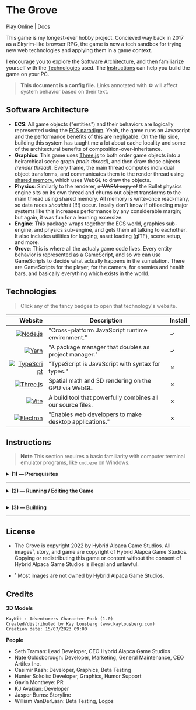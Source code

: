 # **The Grove**

[Play Online](https://stickyfingies.github.io/grove/game) | 
[Docs](https://stickyfingies.github.io/grove/#/?id=the-grove)

This game is my longest-ever hobby project.  Concieved way back in 2017 as a Skyrim-like browser RPG, the game is now a tech sandbox for trying new web technologies and applying them in a game context.

I encourage you to explore the [Software Architecture](#chapter-1), and then familiarize yourself with the [Technologies](#chapter-2) used.  The [Instructions](#chapter-3) can help you build the game on your PC.

> **This document is a config file.** Links annotated with **⚙️** will affect system behavior based on their text.

## Software Architecture <a name="chapter-1"></a>

- **ECS**: All game objects ("entities") and their behaviors are logically represented using the [ECS paradigm](https://en.wikipedia.org/wiki/Entity_component_system).  Yeah, the game runs on Javascript and the performance benefits of this are negligable.  On the flip side, building this system has taught me a lot about cache locality and some of the architectural benefits of composition-over-inheritance.
- **Graphics**: This game uses [Three.js](https://github.com/mrdoob/three.js) to both order game objects into a heirarchical scene graph _(main thread)_, and then draw those objects _(render thread)_.  Every frame, the main thread computes individual object transforms, and communicates them to the render thread using [shared memory](https://developer.mozilla.org/en-US/docs/Web/JavaScript/Reference/Global_Objects/SharedArrayBuffer), which uses WebGL to draw the objects.
- **Physics**: Similarly to the renderer, ~~a WASM copy of~~ the Bullet physics engine sits on its own thread and churns out object transforms to the main thread using shared memory.  All memory is write-once read-many, so data races _shouldn't_ (!!!) occur.  I really don't know if offloading major systems like this increases performance by any considerable margin; but again, it was fun for a learning excersize.
- **Engine**: This package wraps together the ECS world, graphics sub-engine, and physics sub-engine, and gets
them all talking to eachother.  It also includes utilities for logging, asset loading (glTF), scene setup, and more.
- **Grove**: This is where all the actualy game code lives.  Every entity behavior is represented as a GameScript,
and so we can use GameScripts to decide what actually happens in the sumulation.  There are GameScripts for the player,
for the camera, for enemies and health bars, and basically everything which exists in the world.

## Technologies <a name="chapter-2"></a>

> Click any of the fancy badges to open that technology's website.

|                                                                                                                                                           Website | Description                                                 | Install |
|------------------------------------------------------------------------------------------------------------------------------------------------------------------:|-------------------------------------------------------------|---------|
| [![Node.js](https://shields.io/badge/Node.js-339933?style=flat-square&logo=node.js&logoColor=white)](https://nodejs.org/dist/latest-v18.x/docs/api/synopsis.html) | "Cross-platform JavaScript runtime environment."            | ✓       |
|                           [![Yarn](https://shields.io/badge/Yarn-FFFFFF?style=flat-square&logo=yarn&logoColor=2C8EBB)](https://yarnpkg.com/getting-started/usage) | "A package manager that doubles as project manager."        | ✓       |
|                   [![TypeScript](https://shields.io/badge/Typescript-3178C6?style=flat-square&logo=typescript&logoColor=FFFFFF)](https://www.typescriptlang.org/) | "TypeScript is JavaScript with syntax for types."           | ✗       |
| [![Three.js](https://shields.io/badge/Three.js-000000?style=flat-square&logo=three.js&logoColor=FFFFFF)](https://threejs.org/examples/#webgl_animation_keyframes) | Spatial math and 3D rendering on the GPU via WebGL.         | ✗       |
|                                         [![Vite](https://img.shields.io/badge/Vite-646CFF.svg?style=flat-square&logo=vite&logoColor=yellow)](https://vitejs.dev/) | A build tool that powerfully combines all our source files. | ✗       |
|                             [![Electron](https://shields.io/badge/Electron-47848F?style=flat-square&logo=electron&logoColor=FFFFFF)](https://www.electronjs.org/) | "Enables web developers to make desktop applications."      | ✗       |

## Instructions <a name="chapter-3"></a>

> **Note** This section requires a basic familiarity with computer terminal emulator programs, like `cmd.exe` on Windows.


<details>
<summary><b>(1) — Prerequisites</b></summary>

All of the development tools use a JavaScript engine called `Node`, and its package manager, `npm`.  Together, these tools allow developers to organize, test, and distribute their software projects.

1. Install [Node.js](https://nodejs.org/en) from the website.

My code uses `Yarn`, an alternative package manager with cool features for managing large projects.  The following command will enable `Yarn` on your machine.

```sh
$ corepack enable  # gain access to Yarn
```
To demonstrate the power of these package managers, we can install all the rest of the software tools you'll use with one fell swoop:
```sh
$ yarn install     # install *literally* everything else
```

</details>

---

<details>
<summary><b>(2) — Running / Editing the Game</b></summary>

Running the following command starts the game in development mode.

```sh
$ yarn dev  # launch Vite dev server and serve electron app
```

The game's source code files are found in `grove/src/game/`, and you can change them to see the game update in real-time.

The Grove uses the [Vite](https://vitejs.dev/guide/features.html#hot-module-replacement) build tool, which supports _hot module reloading_.  This means any changes you make to the code will automatically transfer to the electron app - no refresh required.

</details>

---

<details>
<summary><b>(3) — Building</b></summary>

Run the following command to bundle the entire game up into a package. The resulting binaries + distributables will go in
the [game/](SETTINGS.md#build-output-location)<sup>⚙️</sup> directory.

```sh
$ yarn build    # bundle source files
```

</details>

---

## License

- The Grove is copyright 2022 by Hybrid Alpaca Game Studios. All images¹, story, and game are copyright of Hybrid Alapca Game Studios. Copying or redistributing this game or content without the consent of Hybrid Alpaca Game Studios is illegal and unlawful.

 - ¹ Most images are not owned by Hybrid Alpaca Game Studios.
 
## Credits

**3D Models**

    KayKit : Adventurers Character Pack (1.0)
    Created/distributed by Kay Lousberg (www.kaylousberg.com)
    Creation date: 15/07/2023 09:00

**People**
- Seth Traman:              Lead Developer, CEO Hybrid Alapca Game Studios
- Nate Goldsborough:        Developer, Marketing, General Maintenance, CEO Artifex Inc.
- Casimir Kash:             Developer, Graphics, Beta Testing
- Hunter Sokolis:           Developer, Graphics, Humor Support
- Gavin Montheye:           PR
- KJ Avakian:               Developer
- Jasper Burns:             Storyline
- William VanDerLaan:       Beta Testing, Logos